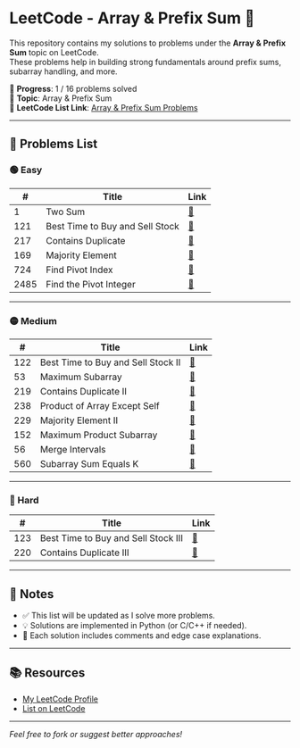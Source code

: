 # LeetCode - Array & Prefix Sum 🚀

This repository contains my solutions to problems under the **Array & Prefix Sum** topic on LeetCode.  
These problems help in building strong fundamentals around prefix sums, subarray handling, and more.

🧠 **Progress**: 1 / 16 problems solved  
📁 **Topic**: Array & Prefix Sum  
📘 **LeetCode List Link**: [Array & Prefix Sum Problems](https://leetcode.com/problem-list/n3vnupI5)

---

## 📂 Problems List

### 🟢 Easy
| # | Title | Link |
|--|-------|------|
| 1 | Two Sum | [🔗](https://leetcode.com/problems/two-sum) |
| 121 | Best Time to Buy and Sell Stock | [🔗](https://leetcode.com/problems/best-time-to-buy-and-sell-stock) |
| 217 | Contains Duplicate | [🔗](https://leetcode.com/problems/contains-duplicate) |
| 169 | Majority Element | [🔗](https://leetcode.com/problems/majority-element) |
| 724 | Find Pivot Index | [🔗](https://leetcode.com/problems/find-pivot-index) |
| 2485 | Find the Pivot Integer | [🔗](https://leetcode.com/problems/find-the-pivot-integer) |

---

### 🟡 Medium
| # | Title | Link |
|--|-------|------|
| 122 | Best Time to Buy and Sell Stock II | [🔗](https://leetcode.com/problems/best-time-to-buy-and-sell-stock-ii) |
| 53 | Maximum Subarray | [🔗](https://leetcode.com/problems/maximum-subarray) |
| 219 | Contains Duplicate II | [🔗](https://leetcode.com/problems/contains-duplicate-ii) |
| 238 | Product of Array Except Self | [🔗](https://leetcode.com/problems/product-of-array-except-self) |
| 229 | Majority Element II | [🔗](https://leetcode.com/problems/majority-element-ii) |
| 152 | Maximum Product Subarray | [🔗](https://leetcode.com/problems/maximum-product-subarray) |
| 56 | Merge Intervals | [🔗](https://leetcode.com/problems/merge-intervals) |
| 560 | Subarray Sum Equals K | [🔗](https://leetcode.com/problems/subarray-sum-equals-k) |

---

### 🔴 Hard
| # | Title | Link |
|--|-------|------|
| 123 | Best Time to Buy and Sell Stock III | [🔗](https://leetcode.com/problems/best-time-to-buy-and-sell-stock-iii) |
| 220 | Contains Duplicate III | [🔗](https://leetcode.com/problems/contains-duplicate-iii) |

---

## 📌 Notes
- ✅ This list will be updated as I solve more problems.
- 💡 Solutions are implemented in Python (or C/C++ if needed).
- 📁 Each solution includes comments and edge case explanations.

---

## 📚 Resources

- [My LeetCode Profile](https://leetcode.com/procoderabhay)
- [List on LeetCode](https://leetcode.com/problem-list/n3vnupI5)

---

*Feel free to fork or suggest better approaches!*
